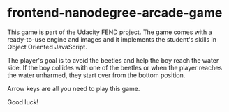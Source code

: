 frontend-nanodegree-arcade-game
===============================

This game is part of the Udacity FEND project. The game comes with a ready-to-use engine and images and it implements the student's skills in Object Oriented JavaScript.


The player's goal is to avoid the beetles and help the boy reach the water side. If the boy collides with one of the beetles or when the player reaches the water unharmed, they start over from the bottom position.

Arrow keys are all you need to play this game.

Good luck!
